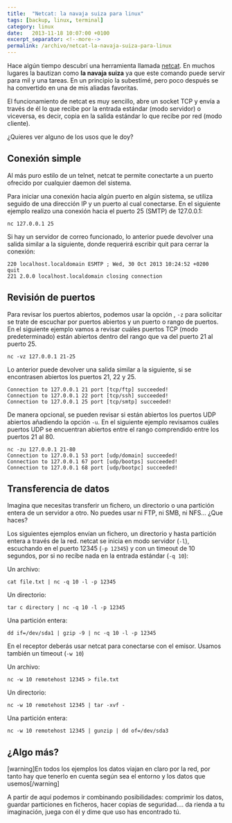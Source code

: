 ```yaml
---
title:  "Netcat: la navaja suiza para linux"
tags: [backup, linux, terminal]
category: linux
date:   2013-11-18 10:07:00 +0100
excerpt_separator: <!--more-->
permalink: /archivo/netcat-la-navaja-suiza-para-linux
---
```


Hace algún tiempo descubrí una herramienta llamada [netcat](https://netcat.sourceforge.net/). En muchos lugares la bautizan como **la navaja suiza** ya que este comando puede servir para mil y una tareas. En un principio la subestimé, pero poco después se ha convertido en una de mis aliadas favoritas.

El funcionamiento de netcat es muy sencillo, abre un socket TCP y envía a través de él lo que recibe por la entrada estándar (modo servidor) o viceversa, es decir, copia en la salida estándar lo que recibe por red (modo cliente).

¿Quieres ver alguno de los usos que le doy?

<!--more-->

## Conexión simple

Al más puro estilo de un telnet, netcat te permite conectarte a un puerto ofrecido por cualquier daemon del sistema.

Para iniciar una conexión hacia algún puerto en algún sistema, se utiliza seguido de una dirección IP y un puerto al cual conectarse. En el siguiente ejemplo realizo una conexión hacia el puerto 25 (SMTP) de 127.0.0.1:

```
nc 127.0.0.1 25
```

Si hay un servidor de correo funcionado, lo anterior puede devolver una salida similar a la  siguiente, donde requerirá escribir quit para cerrar la conexión:

```
220 localhost.localdomain ESMTP ; Wed, 30 Oct 2013 10:24:52 +0200
quit
221 2.0.0 localhost.localdomain closing connection
```

## Revisión de puertos

Para revisar los puertos abiertos, podemos usar la opción , `-z` para solicitar se trate de escuchar por puertos abiertos y un puerto o rango de puertos. En el siguiente ejemplo vamos a revisar cuáles puertos TCP (modo predeterminado) están abiertos dentro del rango que va del puerto 21 al puerto 25.

```
nc -vz 127.0.0.1 21-25
```

Lo anterior puede devolver una salida similar a la siguiente, si se encontrasen abiertos los puertos 21, 22 y 25.

```
Connection to 127.0.0.1 21 port [tcp/ftp] succeeded!
Connection to 127.0.0.1 22 port [tcp/ssh] succeeded!
Connection to 127.0.0.1 25 port [tcp/smtp] succeeded!
```

De manera opcional, se pueden revisar si están abiertos los puertos UDP abiertos añadiendo la opción `-u`. En el siguiente ejemplo revisamos cuáles puertos UDP se encuentran abiertos entre el rango comprendido entre los puertos 21 al 80.

```
nc -zu 127.0.0.1 21-80
Connection to 127.0.0.1 53 port [udp/domain] succeeded!
Connection to 127.0.0.1 67 port [udp/bootps] succeeded!
Connection to 127.0.0.1 68 port [udp/bootpc] succeeded!
```

## Transferencia de datos

Imagina que necesitas transferir un fichero, un directorio o una partición entera de un servidor a otro. No puedes usar ni FTP, ni SMB, ni NFS… ¿Que haces?

Los siguientes ejemplos envían un fichero, un directorio y hasta partición entera a través de la red. netcat se inicia en modo servidor (`-l`), escuchando en el puerto 12345 (`-p 12345`) y con un timeout de 10 segundos, por si no recibe nada en la entrada estándar (`-q 10`):

Un archivo:

```
cat file.txt | nc -q 10 -l -p 12345
```

Un directorio:

```
tar c directory | nc -q 10 -l -p 12345
```

Una partición entera:

```
dd if=/dev/sda1 | gzip -9 | nc -q 10 -l -p 12345
```

En el receptor deberás usar netcat para conectarse con el emisor. Usamos también un timeout (`-w 10`)

Un archivo:

```
nc -w 10 remotehost 12345 > file.txt
```

Un directorio:

```
nc -w 10 remotehost 12345 | tar -xvf -
```

Una partición entera:

```
nc -w 10 remotehost 12345 | gunzip | dd of=/dev/sda3
```

## ¿Algo más?

[warning]En todos los ejemplos los datos viajan en claro por la red, por tanto hay que tenerlo en cuenta según sea el entorno y los datos que usemos[/warning]

A partir de aquí podemos ir combinando posibilidades: comprimir los datos, guardar particiones en ficheros, hacer copias de seguridad…. da rienda a tu imaginación, juega con él y dime que uso has encontrado tú.